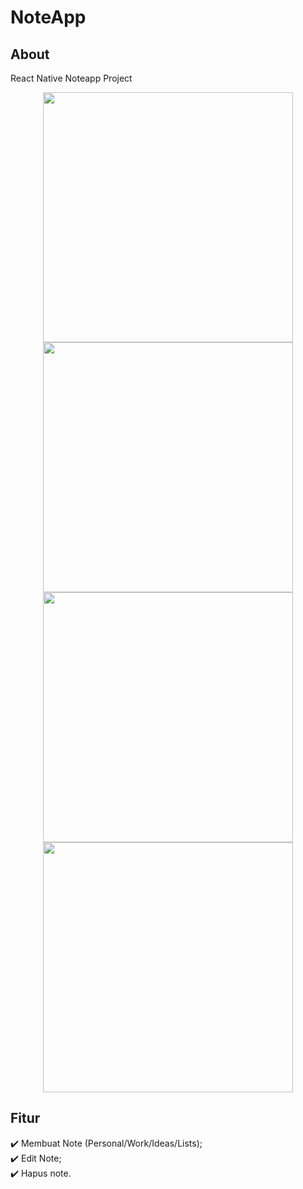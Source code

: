 # NoteApp
## About ##
React Native Noteapp Project

<div align="center">
  <img src="https://i.ibb.co/BCLWSLN/noteapp-home.png" height="400">
  <img src="https://i.ibb.co/0YJ9fLJ/noteapp-list.png" height="400">
  <img src="https://i.ibb.co/d277mZ2/noteapp-create.png" height="400">
  <img src="https://i.ibb.co/q7hvDgf/noteapp-edit.png" height="400">
</div>

## Fitur ##
:heavy_check_mark: Membuat Note (Personal/Work/Ideas/Lists);\
:heavy_check_mark: Edit Note;\
:heavy_check_mark: Hapus note.
